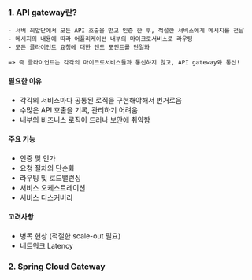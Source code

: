 ### 1. API gateway란?  
```
- 서버 최앞단에서 모든 API 호출을 받고 인증 한 후, 적절한 서비스에게 메시지를 전달
- 메시지의 내용에 따라 어플리케이션 내부의 마이크로서비스로 라우팅
- 모든 클라이언트 요청에 대한 엔드 포인트를 단일화  

=> 즉 클라이언트는 각각의 마이크로서비스들과 통신하지 않고, API gateway와 통신!  
```

#### 필요한 이유
- 각각의 서비스마다 공통된 로직을 구현해야해서 번거로움
- 수많은 API 호출을 기록, 관리하기 어려움
- 내부의 비즈니스 로직이 드러나 보안에 취약함  

#### 주요 기능 
- 인증 및 인가
- 요청 절차의 단순화
- 라우팅 및 로드밸런싱
- 서비스 오케스트레이션
- 서비스 디스커버리  

#### 고려사항
- 병목 현상 (적절한 scale-out 필요)
- 네트워크 Latency

### 2. Spring Cloud Gateway
